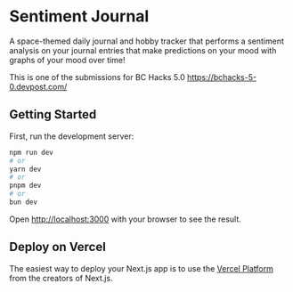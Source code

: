 
# Sentiment Journal

A space-themed daily journal and hobby tracker that performs a sentiment analysis on your journal entries that make predictions on your mood with graphs of your mood over time!

This is one of the submissions for BC Hacks 5.0 
https://bchacks-5-0.devpost.com/


## Getting Started

First, run the development server:

```bash
npm run dev
# or
yarn dev
# or
pnpm dev
# or
bun dev
```

Open [http://localhost:3000](http://localhost:3000) with your browser to see the result.


## Deploy on Vercel

The easiest way to deploy your Next.js app is to use the [Vercel Platform](https://vercel.com/new?utm_medium=default-template&filter=next.js&utm_source=create-next-app&utm_campaign=create-next-app-readme) from the creators of Next.js.

